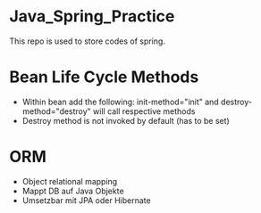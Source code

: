 # Java_Spring_Practice
This repo is used to store codes of spring.

# Bean Life Cycle Methods
- Within bean add the following: init-method="init" and destroy-method="destroy" will call respective methods
- Destroy method is not invoked by default (has to be set)

# ORM
- Object relational mapping
- Mappt DB auf Java Objekte
- Umsetzbar mit JPA oder Hibernate
